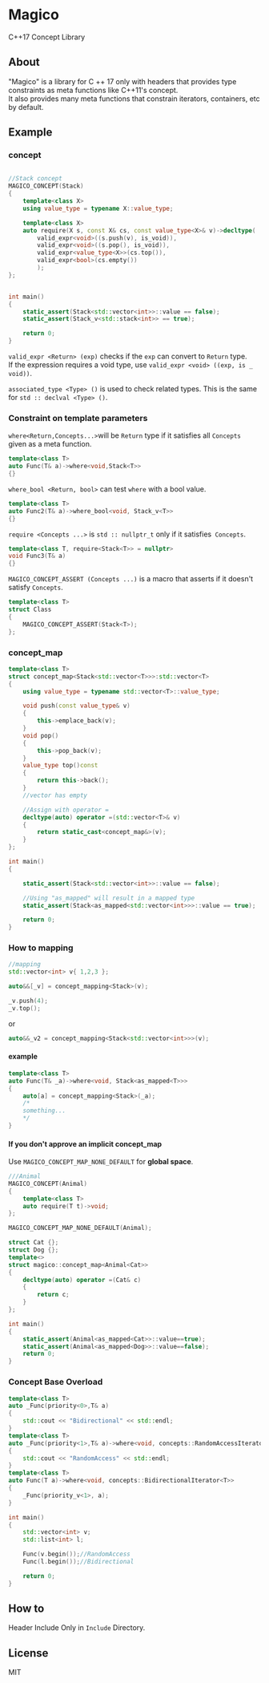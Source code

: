 ﻿# Magico
C++17 Concept Library
## About

"Magico" is a library for C ++ 17 only with headers that provides type constraints as meta functions like C++11's concept.    
It also provides many meta functions that constrain iterators, containers, etc by default.


## Example

### concept

```cpp

//Stack concept
MAGICO_CONCEPT(Stack)
{
	template<class X>
	using value_type = typename X::value_type;

	template<class X>
	auto require(X s, const X& cs, const value_type<X>& v)->decltype(
		valid_expr<void>((s.push(v), is_void)),
		valid_expr<void>((s.pop(), is_void)),
		valid_expr<value_type<X>>(cs.top()),
		valid_expr<bool>(cs.empty())
		);
};


int main()
{
	static_assert(Stack<std::vector<int>>::value == false);
	static_assert(Stack_v<std::stack<int>> == true);

	return 0;
}

```

`valid_expr <Return> (exp)` checks if the `exp` can convert to `Return` type.  
If the expression requires a void type, use `valid_expr <void> ((exp, is _ void))`.  
  
`associated_type <Type> ()` is used to check related types.
This is the same for `std :: declval <Type> ()`.

### Constraint on template parameters


`where<Return,Concepts...>`will be `Return` type if it satisfies all `Concepts` given as a meta function.    
```cpp
template<class T>
auto Func(T& a)->where<void,Stack<T>>
{}
```
`where_bool <Return, bool>` can test `where` with a bool value.  
```cpp
template<class T>
auto Func2(T& a)->where_bool<void, Stack_v<T>>
{}
```
`require <Concepts ...>` is  `std :: nullptr_t` only if it satisfies` Concepts`.

```cpp
template<class T, require<Stack<T>> = nullptr>
void Func3(T& a)
{}
```
`MAGICO_CONCEPT_ASSERT (Concepts ...)` is a macro that asserts if it doesn't satisfy `Concepts`.  
```cpp
template<class T>
struct Class
{
	MAGICO_CONCEPT_ASSERT(Stack<T>);
};

```

### concept_map

```cpp
template<class T>
struct concept_map<Stack<std::vector<T>>>:std::vector<T>
{
	using value_type = typename std::vector<T>::value_type;

	void push(const value_type& v)
	{
		this->emplace_back(v);
	}
	void pop()
	{
		this->pop_back(v);
	}
	value_type top()const
	{
		return this->back();
	}
	//vector has empty

	//Assign with operator =
	decltype(auto) operator =(std::vector<T>& v)
	{
		return static_cast<concept_map&>(v);
	}
};

int main()
{

	static_assert(Stack<std::vector<int>>::value == false);

	//Using "as_mapped" will result in a mapped type
	static_assert(Stack<as_mapped<std::vector<int>>>::value == true);

	return 0;
}
```

### How to mapping

```cpp
//mapping
std::vector<int> v{ 1,2,3 };

auto&&[_v] = concept_mapping<Stack>(v);

_v.push(4);
_v.top();
```
or

```cpp
auto&&_v2 = concept_mapping<Stack<std::vector<int>>>(v);

```
#### example
```cpp
template<class T>
auto Func(T& _a)->where<void, Stack<as_mapped<T>>>
{
	auto[a] = concept_mapping<Stack>(_a);
	/*
	something...
	*/
}
```

#### If you don't approve an implicit concept_map

Use `MAGICO_CONCEPT_MAP_NONE_DEFAULT` for **global space**.
```cpp
///Animal
MAGICO_CONCEPT(Animal)
{
	template<class T>
	auto require(T t)->void;
};

MAGICO_CONCEPT_MAP_NONE_DEFAULT(Animal);

struct Cat {};
struct Dog {};
template<>
struct magico::concept_map<Animal<Cat>>
{
	decltype(auto) operator =(Cat& c)
	{
		return c;
	}
};

int main()
{
	static_assert(Animal<as_mapped<Cat>>::value==true);
	static_assert(Animal<as_mapped<Dog>>::value==false);
	return 0;
}

```
### Concept Base Overload
```cpp
template<class T>
auto _Func(priority<0>,T& a)
{
	std::cout << "Bidirectional" << std::endl;
}
template<class T>
auto _Func(priority<1>,T& a)->where<void, concepts::RandomAccessIterator<T>>
{
	std::cout << "RandomAccess" << std::endl;
}
template<class T>
auto Func(T a)->where<void, concepts::BidirectionalIterator<T>>
{
	_Func(priority_v<1>, a);
}

int main()
{
	std::vector<int> v;
	std::list<int> l;

	Func(v.begin());//RandomAccess
	Func(l.begin());//Bidirectional

	return 0;
}

```

## How to
Header Include Only in `Include` Directory.

## License
MIT
